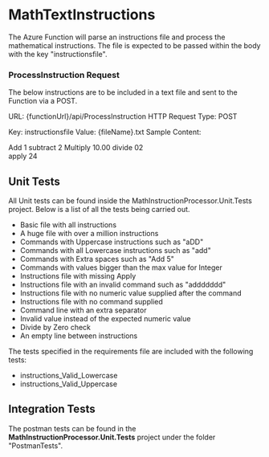# MathTextInstructions

The Azure Function will parse an instructions file and process the mathematical instructions. The file is expected to be passed within the body with the key "instructionsfile".

### ProcessInstruction Request

The below instructions are to be included in a text file and sent to the Function via a POST.

URL: {functionUrl}/api/ProcessInstruction
HTTP Request Type: POST

Key: instructionsfile
Value: {fileName}.txt
Sample Content:

Add 1
subtract 2
Multiply 10.00
divide 02  
apply 24 

## Unit Tests

All Unit tests can be found inside the MathInstructionProcessor.Unit.Tests project. Below is a list of all the tests being carried out.

- Basic file with all instructions
- A huge file with over a million instructions
- Commands with Uppercase instructions such as "aDD"
- Commands with all Lowercase instructions such as "add"
- Commands with Extra spaces such as "Add       5"
- Commands with values bigger than the max value for Integer
- Instructions file with missing Apply
- Instructions file with an invalid command such as "addddddd"
- Instructions file with no numeric value supplied after the command
- Instructions file with no command supplied
- Command line with an extra separator
- Invalid value instead of the expected numeric value
- Divide by Zero check
- An empty line between instructions

The tests specified in the requirements  file are included with the following tests:

- instructions_Valid_Lowercase
- instructions_Valid_Uppercase

## Integration Tests

The postman tests can be found in the **MathInstructionProcessor.Unit.Tests** project under the folder "PostmanTests".

